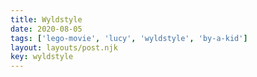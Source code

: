 ```yaml
---
title: Wyldstyle
date: 2020-08-05
tags: ['lego-movie', 'lucy', 'wyldstyle', 'by-a-kid']
layout: layouts/post.njk
key: wyldstyle
---
```


